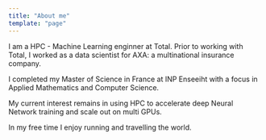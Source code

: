 ```yaml
---
title: "About me"
template: "page"
---
```


I am a HPC - Machine Learning enginner at Total. Prior to working with Total, I worked as a data scientist for AXA: a multinational insurance company.

I completed my Master of Science in France at INP Enseeiht with a focus in Applied Mathematics and Computer Science.

My current interest remains in using HPC to accelerate deep Neural Network training and scale out on multi GPUs.

In my free time I enjoy running and travelling the world. 